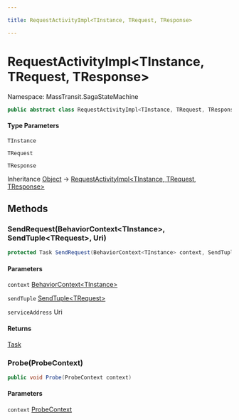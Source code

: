 ```yaml
---

title: RequestActivityImpl<TInstance, TRequest, TResponse>

---
```


# RequestActivityImpl\<TInstance, TRequest, TResponse\>

Namespace: MassTransit.SagaStateMachine

```csharp
public abstract class RequestActivityImpl<TInstance, TRequest, TResponse>
```

#### Type Parameters

`TInstance`<br/>

`TRequest`<br/>

`TResponse`<br/>

Inheritance [Object](https://learn.microsoft.com/en-us/dotnet/api/system.object) → [RequestActivityImpl\<TInstance, TRequest, TResponse\>](../masstransit-sagastatemachine/requestactivityimpl-3)

## Methods

### **SendRequest(BehaviorContext\<TInstance\>, SendTuple\<TRequest\>, Uri)**

```csharp
protected Task SendRequest(BehaviorContext<TInstance> context, SendTuple<TRequest> sendTuple, Uri serviceAddress)
```

#### Parameters

`context` [BehaviorContext\<TInstance\>](../../masstransit-abstractions/masstransit/behaviorcontext-1)<br/>

`sendTuple` [SendTuple\<TRequest\>](../../masstransit-abstractions/masstransit/sendtuple-1)<br/>

`serviceAddress` Uri<br/>

#### Returns

[Task](https://learn.microsoft.com/en-us/dotnet/api/system.threading.tasks.task)<br/>

### **Probe(ProbeContext)**

```csharp
public void Probe(ProbeContext context)
```

#### Parameters

`context` [ProbeContext](../../masstransit-abstractions/masstransit/probecontext)<br/>

